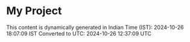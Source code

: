 # My Project

This content is dynamically generated in Indian Time (IST): 2024-10-26 18:07:09 IST
Converted to UTC: 2024-10-26 12:37:09 UTC
